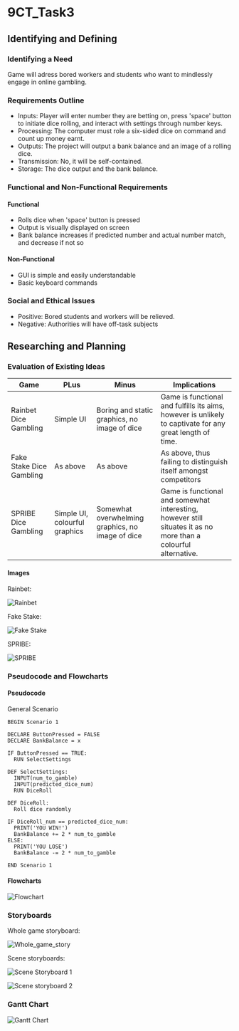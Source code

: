 # 9CT_Task3
## Identifying and Defining
### Identifying a Need
Game will adress bored workers and students who want to mindlessly engage in online gambling.
### Requirements Outline
- Inputs: Player will enter number they are betting on, press 'space' button to initiate dice rolling, and interact with settings through number keys.
- Processing: The computer must role a six-sided dice on command and count up money earnt.
- Outputs: The project will output a bank balance and an image of a rolling dice.
- Transmission: No, it will be self-contained.
- Storage: The dice output and the bank balance.
### Functional and Non-Functional Requirements
#### Functional
- Rolls dice when 'space' button is pressed
- Output is visually displayed on screen
- Bank balance increases if predicted number and actual number match, and decrease if not so
#### Non-Functional
- GUI is simple and easily understandable
- Basic keyboard commands
### Social and Ethical Issues
- Positive: Bored students and workers will be relieved.
- Negative: Authorities will have off-task subjects
## Researching and Planning
### Evaluation of Existing Ideas
| Game                   | PLus                                 | Minus                                         | Implications  |
|------------------------|--------------------------------------|----------------------------------------------------|---------------|
| Rainbet Dice Gambling    | Simple UI                            | Boring and static graphics, no image of dice     | Game is functional and fulfills its aims, however is unlikely to captivate for any great length of time.              |
| Fake Stake Dice Gambling | As above                             | As above                                         | As above, thus failing to distinguish itself amongst competitors              |
| SPRIBE Dice Gambling     | Simple UI, colourful graphics        | Somewhat overwhelming graphics, no image of dice | Game is functional and somewhat interesting, however still situates it as no more than a colourful alternative.              |
#### Images
Rainbet:

![Rainbet](https://github.com/oscarcoleman/9CT_Task3/blob/main/Screenshot%202025-10-31%20124543.png)

Fake Stake:

![Fake Stake](https://github.com/oscarcoleman/9CT_Task3/blob/main/Screenshot%202025-10-31%20124413.png)

SPRIBE:

![SPRIBE](https://github.com/oscarcoleman/9CT_Task3/blob/main/Screenshot%202025-10-31%20124503.png)

### Pseudocode and Flowcharts
#### Pseudocode
General Scenario
```
BEGIN Scenario 1

DECLARE ButtonPressed = FALSE
DECLARE BankBalance = x

IF ButtonPressed == TRUE:
  RUN SelectSettings

DEF SelectSettings:
  INPUT(num_to_gamble)
  INPUT(predicted_dice_num)
  RUN DiceRoll

DEF DiceRoll:
  Roll dice randomly

IF DiceRoll_num == predicted_dice_num:
  PRINT('YOU WIN!')
  BankBalance += 2 * num_to_gamble
ELSE:
  PRINT('YOU LOSE')
  BankBalance -= 2 * num_to_gamble

END Scenario 1
```
#### Flowcharts
![Flowchart](https://github.com/oscarcoleman/9CT_Task3/blob/main/Screenshot%202025-10-28%20110203.png)

### Storyboards
Whole game storyboard:

![Whole_game_story](https://github.com/oscarcoleman/9CT_Task3/blob/main/Screenshot%202025-10-28%20103823.png)

Scene storyboards:

![Scene Storyboard 1](https://github.com/oscarcoleman/9CT_Task3/blob/main/Screenshot%202025-10-28%20105121.png)

![Scene storyboard 2](https://github.com/oscarcoleman/9CT_Task3/blob/main/Screenshot%202025-10-28%20105134.png)

### Gantt Chart

![Gantt Chart](https://github.com/oscarcoleman/9CT_Task3/blob/main/Screenshot%202025-10-31%20110424.png)
